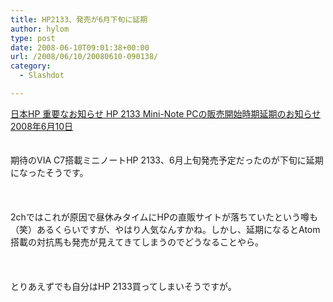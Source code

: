 ```yaml
---
title: HP2133、発売が6月下旬に延期
author: hylom
type: post
date: 2008-06-10T09:01:38+00:00
url: /2008/06/10/20080610-090138/
category:
  - Slashdot

---
```

 [日本HP 重要なお知らせ HP 2133 Mini-Note PCの販売開始時期延期のお知らせ 2008年6月10日][1]  
</br>   
期待のVIA C7搭載ミニノートHP 2133、6月上旬発売予定だったのが下旬に延期になったそうです。</br>  
</br>   
2chではこれが原因で昼休みタイムにHPの直販サイトが落ちていたという噂も（笑）あるくらいですが、やはり人気なんすかね。しかし、延期になるとAtom搭載の対抗馬も発売が見えてきてしまうのでどうなることやら。</br>  
</br>   
とりあえずでも自分はHP 2133買ってしまいそうですが。</br>  
</br>

 [1]: http://h50146.www5.hp.com/info/whatsnew/fy2008/fy08-002.html
